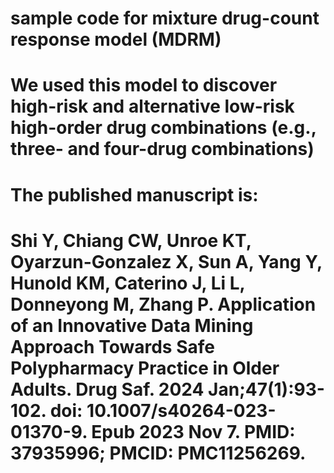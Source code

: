 # sample code for mixture drug-count response model (MDRM)
# We used this model to discover high-risk and alternative low-risk high-order drug combinations (e.g., three- and four-drug combinations)
# The published manuscript is:
# Shi Y, Chiang CW, Unroe KT, Oyarzun-Gonzalez X, Sun A, Yang Y, Hunold KM, Caterino J, Li L, Donneyong M, Zhang P. Application of an Innovative Data Mining Approach Towards Safe Polypharmacy Practice in Older Adults. Drug Saf. 2024 Jan;47(1):93-102. doi: 10.1007/s40264-023-01370-9. Epub 2023 Nov 7. PMID: 37935996; PMCID: PMC11256269.
